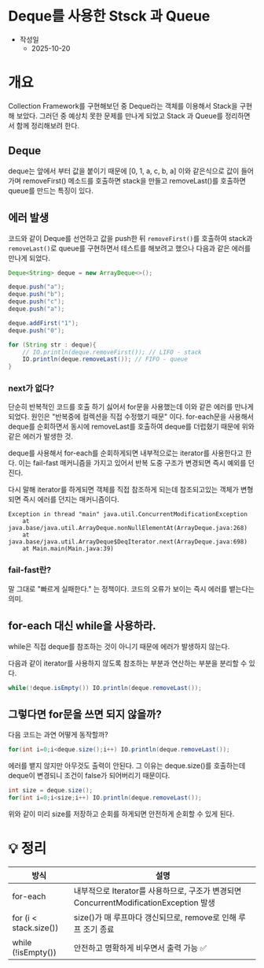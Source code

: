 # Deque를 사용한 Stsck 과 Queue

- 작성일 
    - 2025-10-20

# 개요
Collection Framework를 구현해보던 중 Deque라는 객체를 이용해서 Stack을 구현해 보았다. 
그러던 중 예상치 못한 문제를 만나게 되었고 Stack 과 Queue를 정리하면서 함께 정리해보려 한다. 


## Deque

deque는 앞에서 부터 값을 붙이기 때문에 [0, 1, a, c, b, a] 이와 같은식으로 값이 들어가며 removeFirst() 메소드를 호출하면 stack을 만들고 removeLast()를 호출하면 queue를 만드는 특징이 있다.

## 에러 발생 

코드와 같이 Deque를 선언하고 값을 push한 뒤 `removeFirst()`를 호출하여 stack과 `removeLast()`로 queue를 구현하면서 테스트를 해보려고 했으나 다음과 같은 에러를 만나게 되었다.

```java
Deque<String> deque = new ArrayDeque<>();

deque.push("a");
deque.push("b");
deque.push("c");
deque.push("a");

deque.addFirst("1");
deque.push("0");

for (String str : deque){
    // IO.println(deque.removeFirst()); // LIFO - stack
    IO.println(deque.removeLast()); // FIFO - queue
}
```

### next가 없다?
단순히 반복적인 코드를 호출 하기 싫어서 for문을 사용했는데 이와 같은 에러를 만나게 되었다.
원인은 "반복중에 컬렉션을 직접 수정했기 때문" 이다. for-each문을 사용해서 deque를 순회하면서 동시에 removeLast를 호출하여 deque를 더럽혔기 때문에 위와 같은 에러가 발생한 것.

deque를 사용해서 for-each를 순회하게되면 내부적으로는 iterator를 사용한다고 한다. 이는 fail-fast 매커니즘을 가지고 있어서 반복 도중 구조가 변경되면 즉시 예외를 던진다.

다시 말해 iterator를 하게되면 객체를 직접 참조하게 되는데 참조되고있는 객체가 변형되면 즉시 에러를 던지는 매커니즘이다.

```
Exception in thread "main" java.util.ConcurrentModificationException
	at java.base/java.util.ArrayDeque.nonNullElementAt(ArrayDeque.java:268)
	at java.base/java.util.ArrayDeque$DeqIterator.next(ArrayDeque.java:698)
	at Main.main(Main.java:39)
```

### fail-fast란?
말 그대로 "빠르게 실패한다." 는 정책이다. 코드의 오류가 보이는 즉시 에러를 뱉는다는 의미.

## for-each 대신 while을 사용하라.
while은 직접 deque를 참조하는 것이 아니기 때문에 에러가 발생하지 않는다.

다음과 같이 iterator를 사용하지 않도록 참조하는 부분과 연산하는 부분을 분리할 수 있다.
```java
while(!deque.isEmpty()) IO.println(deque.removeLast());
```

## 그렇다면 for문을 쓰면 되지 않을까?

다음 코드는 과연 어떻게 동작할까?

```java
for(int i=0;i<deque.size();i++) IO.println(deque.removeLast());
```

에러를 뱉지 않지만 아무것도 출력이 안된다. 그 이유는 deque.size()를 호출하는데 deque이 변경되니 조건이 false가 되어버리기 때문이다.

```java
int size = deque.size();
for(int i=0;i<size;i++) IO.println(deque.removeLast());
```

위와 같이 미리 size를 저장하고 순회를 하게되면 안전하게 순회할 수 있게 된다. 


# 💡 정리

| 방식 | 설명 |
| --- | --- |
| for-each | 내부적으로 Iterator를 사용하므로, 구조가 변경되면 ConcurrentModificationException 발생 |
| for (i < stack.size()) | size()가 매 루프마다 갱신되므로, remove로 인해 루프 조기 종료
| while (!isEmpty()) | 안전하고 명확하게 비우면서 출력 가능 ✅